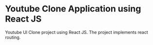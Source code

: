 # Youtube Clone Application using React JS  

Youtube UI Clone project using React JS. The project implements react routing.



